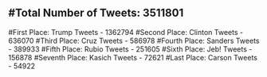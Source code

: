 #Total Number of Tweets: 3511801 
---
#First Place: Trump Tweets - 1362794
#Second Place: Clinton Tweets - 636070
#Third Place: Cruz Tweets - 586978
#Fourth Place: Sanders Tweets - 389933
#Fifth Place: Rubio Tweets - 251605
#Sixth Place: Jeb! Tweets - 156878
#Seventh Place: Kasich Tweets - 72621
#Last Place: Carson Tweets - 54922
